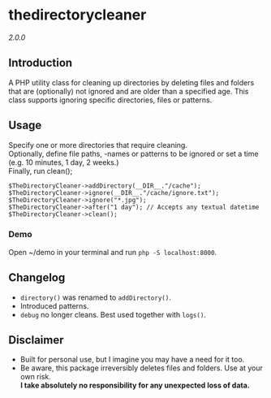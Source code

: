 # thedirectorycleaner

_2.0.0_

## Introduction

 A PHP utility class for cleaning up directories by deleting files and folders that are (optionally) not ignored and are older than a specified age. This class supports ignoring specific directories, files or patterns.

## Usage

Specify one or more directories that require cleaning.  
Optionally, define file paths, -names or patterns to be ignored or set a time (e.g. 10 minutes, 1 day, 2 weeks.)  
Finally, run clean();

```
$TheDirectoryCleaner->addDirectory(__DIR__."/cache");
$TheDirectoryCleaner->ignore(__DIR__."/cache/ignore.txt");
$TheDirectoryCleaner->ignore("*.jpg");
$TheDirectoryCleaner->after("1 day"); // Accepts any textual datetime
$TheDirectoryCleaner->clean();
```

### Demo

Open ~/demo in your terminal and run ``php -S localhost:8000``.

## Changelog

- ``directory()`` was renamed to ``addDirectory()``.
- Introduced patterns.
- ``debug`` no longer cleans. Best used together with ``logs()``.


## Disclaimer
- Built for personal use, but I imagine you may have a need for it too. 
-  Be aware, this package irreversibly deletes files and folders. Use at your own risk.  
**I take absolutely no responsibility for any unexpected loss of data.**

